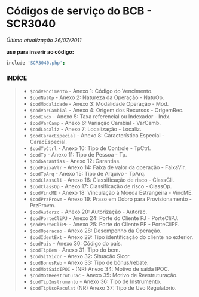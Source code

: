 # Códigos de serviço do BCB - SCR3040
_Última atualização 26/07/2011_

**use para inserir ao código:** 
```sh
include 'SCR3040.php';
````
### INDÍCE

>* `$codVencimento` -  Anexo 1: Código do Vencimento.
>* `$codNatOp` -  Anexo 2: Natureza da Operação - NatuOp.
>* `$codModalidade` -  Anexo 3: Modalidade Operação - Mod.
>* `$codVarCambial` -  Anexo 4: Origem dos Recursos - OrigemRec.
>* `$codIndx` -  Anexo 5: Taxa referencial ou Indexador - Indx.
>* `$codVarCamp` -  Anexo 6: Variação Cambial - VarCamb.
>* `$codLocaliz` -  Anexo 7: Localização - Localiz.
>* `$codCaracEspecial` -  Anexo 8: Característica Especial - CaracEspecial.
>* `$codTpCtrl` -  Anexo 10: Tipo de Controle - TpCtrl.
>* `$codTp` -  Anexo 11: Tipo de Pessoa - Tp.
>* `$codGarantias` -  Anexo 12: Garantias.
>* `$codFaixaVlr` -  Anexo 14: Faixa de valor da operação - FaixaVlr.
>* `$codTpArq` -  Anexo 15: Tipo de Arquivo - TpArq.
>* `$codClassCli` -  Anexo 16: Classificação de risco - ClassCli.
>* `$codClassOp` -  Anexo 17: Classificação de risco - ClassOp.
>* `$codVincME` -  Anexo 18: Vinculação à Moeda Estrangeira - VincME.
>* `$codPrzProvm` -  Anexo 19: Prazo em Dobro para Provisionamento - PrzProvm.
>* `$codAutorzc` -  Anexo 20: Autorização - Autorzc.
>* `$codPorteCliPJ` -  Anexo 24: Porte do Cliente PJ - PorteCliPJ.
>* `$codPorteCliPF` -  Anexo 25: Porte do Cliente PF - PorteCliPF.
>* `$codOperacao` -  Anexo 28: Desempenho da Operação.
>* `$codIdentExt` -  Anexo 29: Tipo identificação do cliente no exterior.
>* `$codPais` -  Anexo 30: Código do país.
>* `$codTipBem` -  Anexo 31: Tipo do bem.
>* `$codSitSicor` -  Anexo 32: Situação Sicor.
>* `$codBonusReb` -  Anexo 33: Tipo de bônus/rebate.
>* `$codMotSaidIPOC` -  (NR) Anexo 34: Motivo de saída IPOC.
>* `$codMotReestruturac` -  Anexo 35: Motivo de Reestruturação.
>* `$codTipInstrumento` -  Anexo 36: Tipo de Instrumento.
>* `$codTipUsoReculat` (NR) Anexo 37: Tipo de Uso Regulatório.
 
